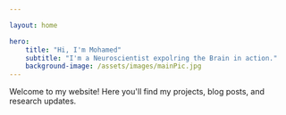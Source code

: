 ```yaml
---

layout: home

hero:
    title: "Hi, I'm Mohamed"
    subtitle: "I'm a Neuroscientist expolring the Brain in action." 
    background-image: /assets/images/mainPic.jpg
---
```


Welcome to my website! Here you'll find my projects, blog posts, and research updates.
